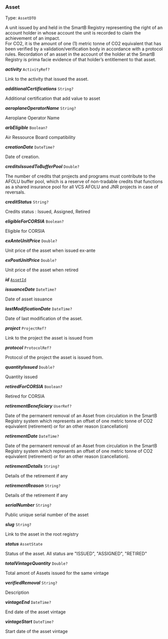 

### Asset

Type: `AssetDTO`

A unit issued by and held in the SmartB Registry representing the right of an account holder in whose account the unit is recorded to claim the achievement of an impact. <br/> For CO2, it is the amount of one (1) metric tonne of CO2 equivalent that has been verified by a validation/verification body in accordance with a protocol rules. Recordation of an asset in the account of the holder at the SmartB Registry is prima facie evidence of that holder’s entitlement to that asset.

  
<article>

***activity*** `ActivityRef?` 

Link to the activity that issued the asset.

</article>
<article>

***additionalCertifications*** `String?` 

Additional certification that add value to asset

</article>
<article>

***aeroplaneOperatorName*** `String?` 

Aeroplane Operator Name

</article>
<article>

***arbEligible*** `Boolean?` 

Air Ressource Board compatibility

</article>
<article>

***creationDate*** `DateTime?` 

Date of creation.

</article>
<article>

***creditsIssuedToBufferPool*** `Double?` 

The number of credits that projects and programs must contribute to the AFOLU buffer pool, which is a reserve of non-tradable credits that functions as a shared insurance pool for all VCS AFOLU and JNR projects in case of reversals.

</article>
<article>

***creditStatus*** `String?` 

Credits status : Issued, Assigned, Retired

</article>
<article>

***eligibleForCORSIA*** `Boolean?` 

Eligible for CORSIA

</article>
<article>

***exAnteUnitPrice*** `Double?` 

Unit price of the asset when issued ex-ante

</article>
<article>

***exPostUnitPrice*** `Double?` 

Unit price of the asset when retired

</article>
<article>

***id*** [`AssetId`](#assetid) 

</article>
<article>

***issuanceDate*** `DateTime?` 

Date of asset issuance

</article>
<article>

***lastModificationDate*** `DateTime?` 

Date of last modification of the asset.

</article>
<article>

***project*** `ProjectRef?` 

Link to the project the asset is issued from

</article>
<article>

***protocol*** `ProtocolRef?` 

Protocol of the project the asset is issued from.

</article>
<article>

***quantityIssued*** `Double?` 

Quantity issued

</article>
<article>

***retiredForCORSIA*** `Boolean?` 

Retired for CORSIA

</article>
<article>

***retirementBeneficiary*** `UserRef?` 

Date of the permanent removal of an Asset from circulation in the SmartB Registry system which represents an offset of one metric tonne of CO2 equivalent (retirement) or for an other reason (cancellation)

</article>
<article>

***retirementDate*** `DateTime?` 

Date of the permanent removal of an Asset from circulation in the SmartB Registry system which represents an offset of one metric tonne of CO2 equivalent (retirement) or for an other reason (cancellation).

</article>
<article>

***retirementDetails*** `String?` 

Details of the retirement if any

</article>
<article>

***retirementReason*** `String?` 

Details of the retirement if any

</article>
<article>

***serialNumber*** `String?` 

Public unique serial number of the asset

</article>
<article>

***slug*** `String?` 

Link to the asset in the root registry

</article>
<article>

***status*** `AssetState` 

Status of the asset. All status are "ISSUED", "ASSIGNED", "RETIRED"

</article>
<article>

***totalVintageQuantity*** `Double?` 

Total amont of Assets issued for the same vintage

</article>
<article>

***verifiedRemoval*** `String?` 

Description

</article>
<article>

***vintageEnd*** `DateTime?` 

End date of the asset vintage

</article>
<article>

***vintageStart*** `DateTime?` 

Start date of the asset vintage

</article>

